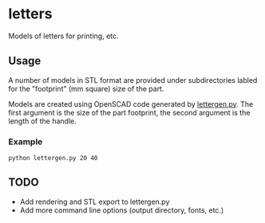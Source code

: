 # letters

Models of letters for printing, etc.

## Usage

A number of models in STL format are provided under subdirectories labled for the "footprint" (mm square) size of the part.

Models are created using OpenSCAD code generated by [lettergen.py](./lettergen.py).  The first argument is the size of the part footprint, the second argument is the length of the handle.

### Example

`python lettergen.py 20 40`

## TODO

* Add rendering and STL export to lettergen.py
* Add more command line options (output directory, fonts, etc.)
